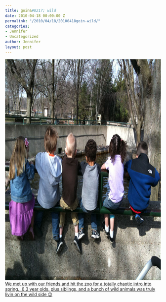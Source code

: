 ```yaml
---
title: goin&#8217; wild
date: 2010-04-18 00:00:00 Z
permalink: "/2010/04/18/20100418goin-wild/"
categories:
- Jennifer
- Uncategorized
author: Jennifer
layout: post
---
```


<img title="goinwild" height="713" alt="goinwild" width="950" class="alignleft size-full wp-image-679" src="/assets/images/goinand-8217-wild/1273577213000-missing.jpg" />[We met up with our friends and hit the zoo for a totally chaotic intro into spring.  6 3 year olds, plus siblings, and a bunch of wild animals was truly livin on the wild side 😉](http://www.flickr.com/photos/jenniferandJennifers_photos/sets/72157623761626289/)
